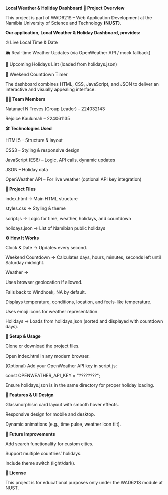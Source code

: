 **Local Weather & Holiday Dashboard
📌 Project Overview**





This project is part of WAD621S – Web Application Development at the Namibia University of Science and Technology **(NUST)**.





**Our application, Local Weather & Holiday Dashboard, provides:**

⏰ Live Local Time & Date

🌦️ Real-time Weather Updates (via OpenWeather API / mock fallback)

📅 Upcoming Holidays List (loaded from holidays.json)

📆 Weekend Countdown Timer


The dashboard combines HTML, CSS, JavaScript, and JSON to deliver an interactive and visually appealing interface.





**👨‍💻 Team Members**

Natanael N Treves (Group Leader) – 224032143

Rejoice Kaulumah – 224061135





**🛠️ Technologies Used**

HTML5 – Structure & layout

CSS3 – Styling & responsive design

JavaScript (ES6) – Logic, API calls, dynamic updates

JSON – Holiday data

OpenWeather API – For live weather (optional API key integration)




**📂 Project Files**

index.html → Main HTML structure

styles.css → Styling & theme

script.js → Logic for time, weather, holidays, and countdown

holidays.json → List of Namibian public holidays




**⚙️ How It Works**

Clock & Date → Updates every second.

Weekend Countdown → Calculates days, hours, minutes, seconds left until Saturday midnight.

Weather →

Uses browser geolocation if allowed.

Falls back to Windhoek, NA by default.

Displays temperature, conditions, location, and feels-like temperature.

Uses emoji icons for weather representation.

Holidays → Loads from holidays.json (sorted and displayed with countdown days).




**🚀 Setup & Usage**

Clone or download the project files.

Open index.html in any modern browser.

(Optional) Add your OpenWeather API key in script.js:

const OPENWEATHER_API_KEY = "????????";


Ensure holidays.json is in the same directory for proper holiday loading.




**🎨 Features & UI Design**

Glassmorphism card layout with smooth hover effects.

Responsive design for mobile and desktop.

Dynamic animations (e.g., time pulse, weather icon tilt).




**📌 Future Improvements**

Add search functionality for custom cities.

Support multiple countries’ holidays.

Include theme switch (light/dark).



**📜 License**

This project is for educational purposes only under the WAD621S module at NUST.
